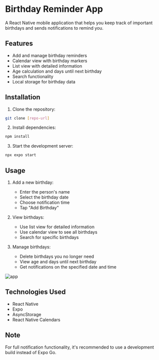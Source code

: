 # Birthday Reminder App

A React Native mobile application that helps you keep track of important birthdays and sends notifications to remind you.

## Features

- Add and manage birthday reminders
- Calendar view with birthday markers
- List view with detailed information
- Age calculation and days until next birthday
- Search functionality
- Local storage for birthday data

## Installation

1. Clone the repository:
```bash
git clone [repo-url]
```

2. Install dependencies:
```bash
npm install
```

3. Start the development server:
```bash
npx expo start
```

## Usage

1. Add a new birthday:
   - Enter the person's name
   - Select the birthday date
   - Choose notification time
   - Tap "Add Birthday"

2. View birthdays:
   - Use list view for detailed information
   - Use calendar view to see all birthdays
   - Search for specific birthdays

3. Manage birthdays:
   - Delete birthdays you no longer need
   - View age and days until next birthday
   - Get notifications on the specified date and time
  
![app](https://github.com/user-attachments/assets/93c1a311-bc8b-4639-ab35-0f82db3bd9c2)


## Technologies Used

- React Native
- Expo
- AsyncStorage
- React Native Calendars

## Note

For full notification functionality, it's recommended to use a development build instead of Expo Go.

